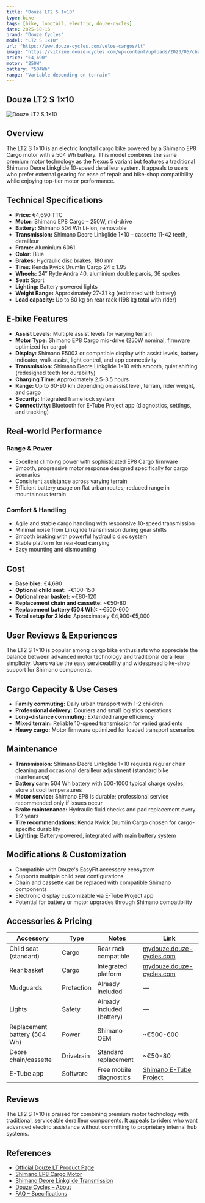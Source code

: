 ```yaml
---
title: "Douze LT2 S 1×10"
type: bike
tags: [bike, longtail, electric, douze-cycles]
date: 2025-10-16
brand: "Douze Cycles"
model: "LT2 S 1×10"
url: "https://www.douze-cycles.com/velos-cargos/lt"
image: "https://vitrine.douze-cycles.com/wp-content/uploads/2023/05/charge.svg"
price: "€4,690"
motor: "250W"
battery: "504Wh"
range: "Variable depending on terrain"
---
```


## Douze LT2 S 1×10

![Douze LT2 S 1×10](https://vitrine.douze-cycles.com/wp-content/uploads/2023/05/charge.svg)

## Overview

The LT2 S 1×10 is an electric longtail cargo bike powered by a Shimano EP8 Cargo motor with a 504 Wh battery. This model combines the same premium motor technology as the Nexus 5 variant but features a traditional Shimano Deore Linkglide 10-speed derailleur system. It appeals to users who prefer external gearing for ease of repair and bike-shop compatibility while enjoying top-tier motor performance.

## Technical Specifications

- **Price:** €4,690 TTC
- **Motor:** Shimano EP8 Cargo – 250W, mid-drive
- **Battery:** Shimano 504 Wh Li-ion, removable
- **Transmission:** Shimano Deore Linkglide 1×10 – cassette 11-42 teeth, derailleur
- **Frame:** Aluminium 6061
- **Color:** Blue
- **Brakes:** Hydraulic disc brakes, 180 mm
- **Tires:** Kenda Kwick Drumlin Cargo 24 x 1.95
- **Wheels:** 24″ Ryde Andra 40, aluminium double parois, 36 spokes
- **Seat:** Sport
- **Lighting:** Battery-powered lights
- **Weight Range:** Approximately 27-31 kg (estimated with battery)
- **Load capacity:** Up to 80 kg on rear rack (198 kg total with rider)

## E-bike Features

- **Assist Levels:** Multiple assist levels for varying terrain
- **Motor Type:** Shimano EP8 Cargo mid-drive (250W nominal, firmware optimized for cargo)
- **Display:** Shimano E5003 or compatible display with assist levels, battery indicator, walk assist, light control, and app connectivity
- **Transmission:** Shimano Deore Linkglide 1×10 with smooth, quiet shifting (redesigned teeth for durability)
- **Charging Time:** Approximately 2.5-3.5 hours
- **Range:** Up to 60-90 km depending on assist level, terrain, rider weight, and cargo
- **Security:** Integrated frame lock system
- **Connectivity:** Bluetooth for E-Tube Project app (diagnostics, settings, and tracking)

## Real-world Performance

### Range & Power

- Excellent climbing power with sophisticated EP8 Cargo firmware
- Smooth, progressive motor response designed specifically for cargo scenarios
- Consistent assistance across varying terrain
- Efficient battery usage on flat urban routes; reduced range in mountainous terrain

### Comfort & Handling

- Agile and stable cargo handling with responsive 10-speed transmission
- Minimal noise from Linkglide transmission during gear shifts
- Smooth braking with powerful hydraulic disc system
- Stable platform for rear-load carrying
- Easy mounting and dismounting

## Cost

- **Base bike:** €4,690
- **Optional child seat:** ~€100-150
- **Optional rear basket:** ~€80-120
- **Replacement chain and cassette:** ~€50-80
- **Replacement battery (504 Wh):** ~€500-600
- **Total setup for 2 kids:** Approximately €4,900-€5,000

## User Reviews & Experiences

The LT2 S 1×10 is popular among cargo bike enthusiasts who appreciate the balance between advanced motor technology and traditional derailleur simplicity. Users value the easy serviceability and widespread bike-shop support for Shimano components.

## Cargo Capacity & Use Cases

- **Family commuting:** Daily urban transport with 1-2 children
- **Professional delivery:** Couriers and small logistics operations
- **Long-distance commuting:** Extended range efficiency
- **Mixed terrain:** Reliable 10-speed transmission for varied gradients
- **Heavy cargo:** Motor firmware optimized for loaded transport scenarios

## Maintenance

- **Transmission:** Shimano Deore Linkglide 1×10 requires regular chain cleaning and occasional derailleur adjustment (standard bike maintenance)
- **Battery care:** 504 Wh battery with 500-1000 typical charge cycles; store at cool temperatures
- **Motor service:** Shimano EP8 is durable; professional service recommended only if issues occur
- **Brake maintenance:** Hydraulic fluid checks and pad replacement every 1-2 years
- **Tire recommendations:** Kenda Kwick Drumlin Cargo chosen for cargo-specific durability
- **Lighting:** Battery-powered, integrated with main battery system

## Modifications & Customization

- Compatible with Douze's EasyFit accessory ecosystem
- Supports multiple child seat configurations
- Chain and cassette can be replaced with compatible Shimano components
- Electronic display customizable via E-Tube Project app
- Potential for battery or motor upgrades through Shimano compatibility

## Accessories & Pricing

| Accessory                    | Type       | Notes                      | Link                                                         |
| ---------------------------- | ---------- | -------------------------- | ------------------------------------------------------------ |
| Child seat (standard)        | Cargo      | Rear rack compatible       | [mydouze.douze-cycles.com](http://mydouze.douze-cycles.com/) |
| Rear basket                  | Cargo      | Integrated platform        | [mydouze.douze-cycles.com](http://mydouze.douze-cycles.com/) |
| Mudguards                    | Protection | Already included           | —                                                            |
| Lights                       | Safety     | Already included (battery) | —                                                            |
| Replacement battery (504 Wh) | Power      | Shimano OEM                | ~€500-600                                                    |
| Deore chain/cassette         | Drivetrain | Standard replacement       | ~€50-80                                                      |
| E-Tube app                   | Software   | Free mobile diagnostics    | [Shimano E-Tube Project](https://www.shimano.com/)           |

## Reviews

The LT2 S 1×10 is praised for combining premium motor technology with traditional, serviceable derailleur components. It appeals to riders who want advanced electric assistance without committing to proprietary internal hub systems.

## References

- [Official Douze LT Product Page](https://www.douze-cycles.com/velos-cargos/lt)
- [Shimano EP8 Cargo Motor](https://www.shimano.com/)
- [Shimano Deore Linkglide Transmission](https://www.shimano.com/)
- [Douze Cycles – About](https://www.douze-cycles.com/)
- [FAQ – Specifications](https://www.douze-cycles.com/)
